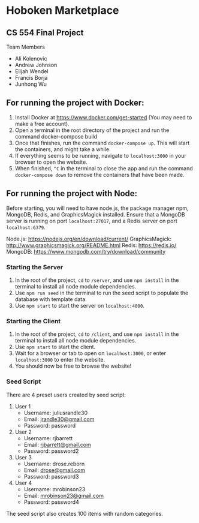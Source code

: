 # Hoboken Marketplace
## CS 554 Final Project

Team Members
- Ali Kolenovic
- Andrew Johnson
- Elijah Wendel
- Francis Borja
- Junhong Wu

## For running the project with Docker:
1. Install Docker at https://www.docker.com/get-started (You may need to make a free account).
2. Open a terminal in the root directory of the project and run the command docker-compose build
3. Once that finishes, run the command `docker-compose up`. This will start the containers, and might take a while.
4. If everything seems to be running, navigate to `localhost:3000` in your browser to open the website.
5. When finished, `^C` in the terminal to close the app and run the command `docker-compose down` to remove the containers that have been made.

## For running the project with Node:
Before starting, you will need to have node.js, the package manager npm, MongoDB, Redis, and GraphicsMagick installed. Ensure that a MongoDB server is running on port `localhost:27017`, and a Redis server on port `localhost:6379`.

Node.js: https://nodejs.org/en/download/current/
GraphicsMagick: http://www.graphicsmagick.org/README.html
Redis: https://redis.io/
MongoDB: https://www.mongodb.com/try/download/community

### Starting the Server
1. In the root of the project, `cd` to `/server`, and use `npm install` in the terminal to install all node module dependencies.
2. Use `npm run seed` in the terminal to run the seed script to populate the database with template data.
3. Use `npm start` to start the server on `localhost:4000`.
### Starting the Client
1. In the root of the project, `cd` to `/client`, and use `npm install` in the terminal to install all node module dependencies.
2. Use `npm start` to start the client.
3. Wait for a browser or tab to open on `localhost:3000`, or enter `localhost:3000` to enter the website.
4. You should now be free to browse the website!

### Seed Script
There are 4 preset users created by seed script:
1. User 1
    - Username: juliusrandle30
    - Email: jrandle30@gmail.com
    - Password: password
2. User 2
    - Username: rjbarrett
    - Email: rjbarrett@gmail.com
    - Password: password2
3. User 3
    - Username: drose.reborn
    - Email: drose@gmail.com
    - Password: password3
4. User 4
    - Username: mrobinson23
    - Email: mrobinson23@gmail.com
    - Password: password4

The seed script also creates 100 items with random categories.